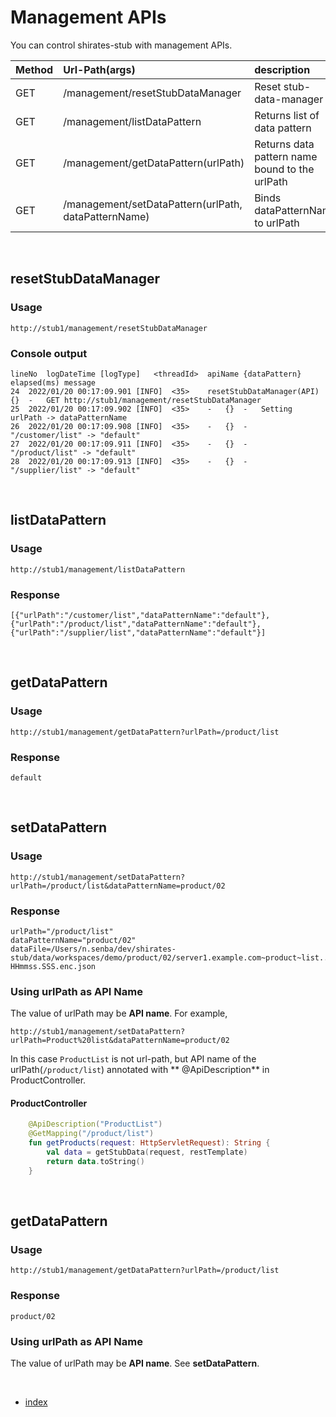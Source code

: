# Management APIs

You can control shirates-stub with management APIs.

| Method | Url-Path(args)                                       | description                                    |
|:-------|:-----------------------------------------------------|:-----------------------------------------------|
| GET    | /management/resetStubDataManager                     | Reset stub-data-manager                        |
| GET    | /management/listDataPattern                          | Returns list of data pattern                   |
| GET    | /management/getDataPattern(urlPath)                  | Returns data pattern name bound to the urlPath |
| GET    | /management/setDataPattern(urlPath, dataPatternName) | Binds dataPatternName to urlPath               |

<br>

## resetStubDataManager

### Usage

`http://stub1/management/resetStubDataManager`

### Console output

```
lineNo	logDateTime	[logType]	<threadId>	apiName	{dataPattern}	elapsed(ms)	message
24	2022/01/20 00:17:09.901	[INFO]	<35>	resetStubDataManager(API)	{}	-	GET http://stub1/management/resetStubDataManager
25	2022/01/20 00:17:09.902	[INFO]	<35>	-	{}	-	Setting urlPath -> dataPatternName
26	2022/01/20 00:17:09.908	[INFO]	<35>	-	{}	-	"/customer/list" -> "default"
27	2022/01/20 00:17:09.911	[INFO]	<35>	-	{}	-	"/product/list" -> "default"
28	2022/01/20 00:17:09.913	[INFO]	<35>	-	{}	-	"/supplier/list" -> "default"
```

<br>

## listDataPattern

### Usage

```http://stub1/management/listDataPattern```

### Response

```
[{"urlPath":"/customer/list","dataPatternName":"default"},{"urlPath":"/product/list","dataPatternName":"default"},{"urlPath":"/supplier/list","dataPatternName":"default"}]
```

<br>

## getDataPattern

### Usage

```http://stub1/management/getDataPattern?urlPath=/product/list```

### Response

```
default
```

<br>

## setDataPattern

### Usage

```http://stub1/management/setDataPattern?urlPath=/product/list&dataPatternName=product/02```

### Response

```
urlPath="/product/list"
dataPatternName="product/02"
dataFile=/Users/n.senba/dev/shirates-stub/data/workspaces/demo/product/02/server1.example.com~product~list..yyyyMMdd HHmmss.SSS.enc.json
```

### Using  urlPath as API Name

The value of urlPath may be **API name**. For example,

```http://stub1/management/setDataPattern?urlPath=Product%20list&dataPatternName=product/02```

In this case `ProductList` is not url-path, but API name of the urlPath(`/product/list`) annotated with **
@ApiDescription** in ProductController.

#### ProductController

```kotlin
    @ApiDescription("ProductList")
    @GetMapping("/product/list")
    fun getProducts(request: HttpServletRequest): String {
        val data = getStubData(request, restTemplate)
        return data.toString()
    }
```

<br>

## getDataPattern

### Usage

```http://stub1/management/getDataPattern?urlPath=/product/list```

### Response

```
product/02
```

### Using  urlPath as API Name

The value of urlPath may be **API name**. See **setDataPattern**.


<br>

- [index](../index.md)

<br>
